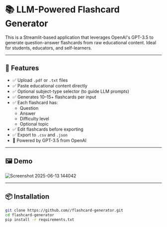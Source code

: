 # 📚 LLM-Powered Flashcard Generator

This is a Streamlit-based application that leverages OpenAI's GPT-3.5 to generate question-answer flashcards from raw educational content. Ideal for students, educators, and self-learners.

---

## 🚀 Features

- ✅ Upload `.pdf` or `.txt` files
- ✅ Paste educational content directly
- ✅ Optional subject-type selector (to guide LLM prompts)
- ✅ Generates 10–15+ flashcards per input
- ✅ Each flashcard has:
  - Question
  - Answer
  - Difficulty level
  - Optional topic
- ✅ Edit flashcards before exporting
- ✅ Export to `.csv` and `.json`
- 🧠 Powered by GPT-3.5 from OpenAI

---

## 🖼️ Demo

![Screenshot 2025-06-13 144042](https://github.com/user-attachments/assets/b13e6bb1-5a2a-44ab-b065-c2fa0e3acc1e)





---

## 📦 Installation

```bash
git clone https://github.com//flashcard-generator.git
cd flashcard-generator
pip install -r requirements.txt
